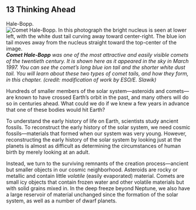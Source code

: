 ##  13 Thinking Ahead 

Hale-Bopp. ![Comet Hale-Bopp. In this photograph the bright nucleus is seen at lower left, with the white dust tail curving away toward center-right. The blue ion tail moves away from the nucleus straight toward the top-center of the image.][1] _**Comet Hale-Bopp** was one of the most attractive and easily visible comets of the twentieth century. It is shown here as it appeared in the sky in March 1997. You can see the comet’s long blue ion tail and the shorter white dust tail. You will learn about these two types of comet tails, and how they form, in this chapter. (credit: modification of work by ESO/E. Slawik)_

Hundreds of smaller members of the solar system—asteroids and comets—are known to have crossed Earth’s orbit in the past, and many others will do so in centuries ahead. What could we do if we knew a few years in advance that one of these bodies would hit Earth?

To understand the early history of life on Earth, scientists study ancient fossils. To reconstruct the early history of the solar system, we need cosmic fossils—materials that formed when our system was very young. However, reconstructing the early history of the solar system by looking just at the planets is almost as difficult as determining the circumstances of human birth by merely looking at an adult.

Instead, we turn to the surviving remnants of the creation process—ancient but smaller objects in our cosmic neighborhood. Asteroids are rocky or metallic and contain little _volatile_ (easily evaporated) material. Comets are small icy objects that contain frozen water and other volatile materials but with solid grains mixed in. In the deep freeze beyond Neptune, we also have a large reservoir of material unchanged since the formation of the solar system, as well as a number of dwarf planets.

   [1]: https://cnx.org/resources/e35de8470b2a22e6d2f2daf7ddb41458d36261e2/OSC_Astro_13_00_Hale-Bopp.jpg

